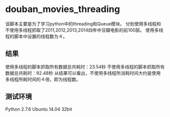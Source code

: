 # douban_movies_threading
该脚本主要是为了学习python中的threading和Queue模块。
分别使用多线程和不使用多线程抓取了2011,2012,2013,2014四年中豆瓣电影的前100部。
使用多线程的脚本中设置的线程数为４。

## 结果
使用多线程的脚本抓取所有数据总共耗时：23.54秒
不使用多线程的脚本抓取所有数据总共耗时：92.48秒
从结果可以看出，不使用多线程所消耗时间大约是使用多线程所耗时间的４倍，即为线程数。

## 测试环境
Python 2.7.6
Ubuntu 14.04 32bit
